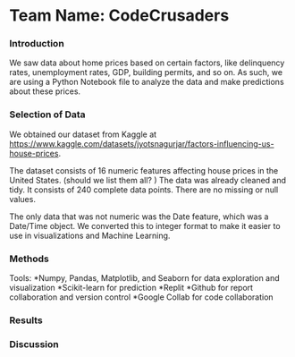 # Team Name: CodeCrusaders
### Introduction
We saw data about home prices based on certain factors, like delinquency rates, unemployment rates, GDP, building permits, and so on. As such, we are using a Python Notebook file to analyze the data and make predictions about these prices.

### Selection of Data
We obtained our dataset from Kaggle at https://www.kaggle.com/datasets/jyotsnagurjar/factors-influencing-us-house-prices. 

The dataset consists of 16 numeric features affecting house prices in the United States. (should we list them all? ) The data was already cleaned and tidy.  It consists of 240 complete data points.  There are no missing or null values.  

The only data that was not numeric was the Date feature, which was a Date/Time object.  We converted this to integer format to make it easier to use in visualizations and Machine Learning.   

### Methods
Tools:
*Numpy, Pandas, Matplotlib, and Seaborn for data exploration and visualization
*Scikit-learn for prediction
*Replit
*Github for report collaboration and version control
*Google Collab for code collaboration

### Results
### Discussion
